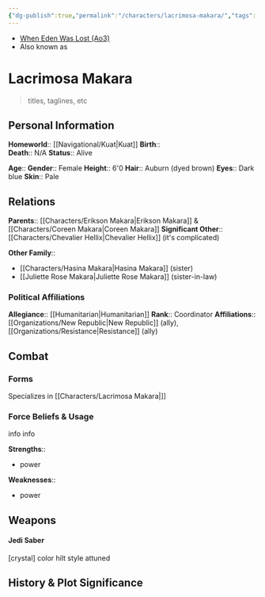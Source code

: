 ```yaml
---
{"dg-publish":true,"permalink":"/characters/lacrimosa-makara/","tags":["greyjedi","resistance","jediknight","i ii iii iv v vi vii","forcesensitive","unfinished"]}
---
```


- [When Eden Was Lost (Ao3)](https://archiveofourown.org/works/19334440/chapters/45992584)
- Also known as 
# Lacrimosa Makara
>titles, taglines, etc

## Personal Information

**Homeworld**::  [[Navigational/Kuat\|Kuat]] 
**Birth**::  
**Death**::  N/A
**Status**::  Alive

**Age**:: 
**Gender**::  Female
**Height**::  6'0
**Hair**::  Auburn (dyed brown)
**Eyes**::  Dark blue
**Skin**::  Pale

## Relations

**Parents**:: [[Characters/Erikson Makara\|Erikson Makara]] & [[Characters/Coreen Makara\|Coreen Makara]] 
**Significant Other**::  [[Characters/Chevalier Hellix\|Chevalier Hellix]] (it's complicated)

**Other Family**::
- [[Characters/Hasina Makara\|Hasina Makara]] (sister)
- [[Juliette Rose Makara\|Juliette Rose Makara]] (sister-in-law)

### Political Affiliations

**Allegiance**::  [[Humanitarian\|Humanitarian]]
**Rank**::  Coordinator
**Affiliations**::  [[Organizations/New Republic\|New Republic]] (ally), [[Organizations/Resistance\|Resistance]] (ally)  

## Combat

### Forms

Specializes in [[Characters/Lacrimosa Makara\|]] 

### Force Beliefs & Usage

info info 

**Strengths**::
- power

**Weaknesses**::
- power

## Weapons

#### Jedi Saber

[crystal] color hilt style attuned

## History & Plot Significance
